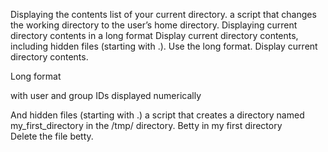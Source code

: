 Displaying the contents list of your current directory.
  a script that changes the working directory to the user’s home directory.
 Displaying current directory contents in a long format
 Display current directory contents, including hidden files (starting with .). Use the long format.
 Display current directory contents.



Long format

with user and group IDs displayed numerically

And hidden files (starting with .) 
  a script that creates a directory named my_first_directory in the /tmp/ directory.
 Betty in my first directory  
 Delete the file betty.
